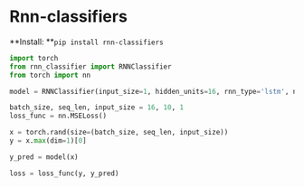 # Rnn-classifiers

**Install: **`pip install rnn-classifiers`

```python
import torch
from rnn_classifier import RNNClassifier
from torch import nn

model = RNNClassifier(input_size=1, hidden_units=16, rnn_type='lstm', num_classes=1)

batch_size, seq_len, input_size = 16, 10, 1
loss_func = nn.MSELoss()

x = torch.rand(size=(batch_size, seq_len, input_size))
y = x.max(dim=1)[0]

y_pred = model(x)

loss = loss_func(y, y_pred)
```